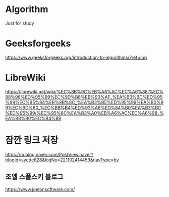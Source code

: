 # Algorithm
Just for study

# Geeksforgeeks
https://www.geeksforgeeks.org/introduction-to-algorithms/?ref=lbp
# LibreWiki
https://librewiki.net/wiki/%EC%8B%9C%EB%A6%AC%EC%A6%88:%EC%88%98%ED%95%99%EC%9D%B8%EB%93%AF_%EA%B3%BC%ED%95%99%EC%95%84%EB%8B%8C_%EA%B3%B5%ED%95%99%EA%B0%99%EC%9D%80_%EC%BB%B4%ED%93%A8%ED%84%B0%EA%B3%BC%ED%95%99/%EC%95%8C%EA%B3%A0%EB%A6%AC%EC%A6%98_%EA%B8%B0%EC%B4%88

# 잠깐 링크 저장
https://m.blog.naver.com/PostView.naver?blogId=syette828&logNo=221102414459&navType=by
## 조엘 스폴스키 블로그
https://www.joelonsoftware.com/
